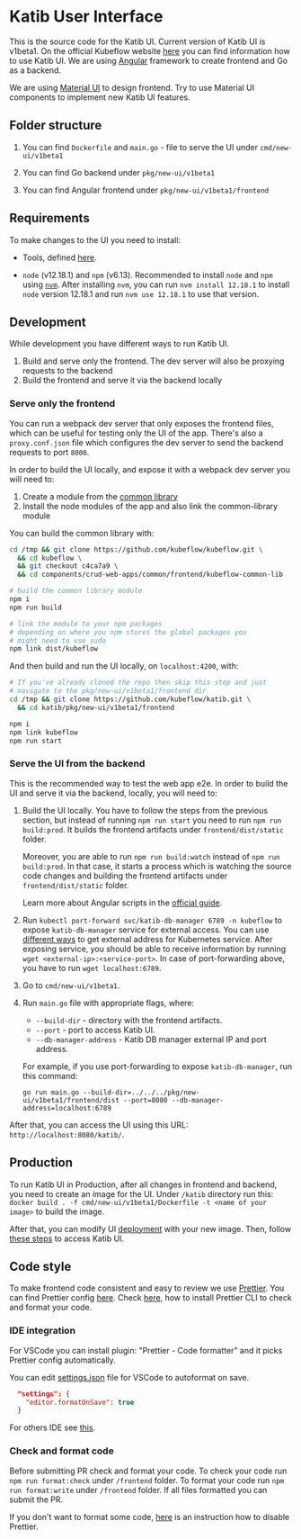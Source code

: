 # Katib User Interface

This is the source code for the Katib UI. Current version of Katib UI is v1beta1. On the official Kubeflow website [here](https://www.kubeflow.org/docs/components/katib/experiment/#running-the-experiment-from-the-katib-ui) you can find information how to use Katib UI.
We are using [Angular](https://angular.io/) framework to create frontend and Go as a backend.

We are using [Material UI](https://material.angular.io/) to design frontend. Try to use Material UI components to implement new Katib UI features.

## Folder structure

1. You can find `Dockerfile` and `main.go` - file to serve the UI under `cmd/new-ui/v1beta1`

1. You can find Go backend under `pkg/new-ui/v1beta1`

1. You can find Angular frontend under `pkg/new-ui/v1beta1/frontend`

## Requirements

To make changes to the UI you need to install:

- Tools, defined [here](https://github.com/kubeflow/katib/blob/master/docs/developer-guide.md#requirements).

- `node` (v12.18.1) and `npm` (v6.13). Recommended to install `node` and `npm` using [`nvm`](https://github.com/nvm-sh/nvm). After installing `nvm`, you can run `nvm install 12.18.1` to install `node` version 12.18.1 and run `nvm use 12.18.1` to use that version.

## Development

While development you have different ways to run Katib UI.

1. Build and serve only the frontend. The dev server will also be proxying requests to the backend
2. Build the frontend and serve it via the backend locally

### Serve only the frontend

You can run a webpack dev server that only exposes the frontend files, which can be useful for testing only the UI of the app. There's also a `proxy.conf.json` file which configures the dev server to send the backend requests to port `8000`.

In order to build the UI locally, and expose it with a webpack dev server you will need to:

1. Create a module from the [common library](https://github.com/kubeflow/kubeflow/tree/master/components/crud-web-apps/common/frontend/kubeflow-common-lib)
2. Install the node modules of the app and also link the common-library module

You can build the common library with:

```bash
cd /tmp && git clone https://github.com/kubeflow/kubeflow.git \
  && cd kubeflow \
  && git checkout c4ca7a9 \
  && cd components/crud-web-apps/common/frontend/kubeflow-common-lib

# build the common library module
npm i
npm run build

# link the module to your npm packages
# depending on where you npm stores the global packages you
# might need to use sudo
npm link dist/kubeflow
```

And then build and run the UI locally, on `localhost:4200`, with:

```bash
# If you've already cloned the repo then skip this step and just
# navigate to the pkg/new-ui/v1beta1/frontend dir
cd /tmp && git clone https://github.com/kubeflow/katib.git \
  && cd katib/pkg/new-ui/v1beta1/frontend

npm i
npm link kubeflow
npm run start
```

### Serve the UI from the backend

This is the recommended way to test the web app e2e. In order to build the UI and serve it via the backend, locally, you will need to:

1. Build the UI locally. You have to follow the steps from the previous section, but instead of running `npm run start` you need to run `npm run build:prod`. It builds the frontend artifacts under `frontend/dist/static` folder.

   Moreover, you are able to run `npm run build:watch` instead of `npm run build:prod`. In that case, it starts a process which is watching the source code changes and building the frontend artifacts under `frontend/dist/static` folder.

   Learn more about Angular scripts in the [official guide](https://angular.io/cli/build).

1. Run `kubectl port-forward svc/katib-db-manager 6789 -n kubeflow` to expose `katib-db-manager` service for external access. You can use [different ways](https://kubernetes.io/docs/tasks/access-application-cluster/) to get external address for Kubernetes service. After exposing service, you should be able to receive information by running `wget <external-ip>:<service-port>`. In case of port-forwarding above, you have to run `wget localhost:6789`.

1. Go to `cmd/new-ui/v1beta1`.

1. Run `main.go` file with appropriate flags, where:

   - `--build-dir` - directory with the frontend artifacts.
   - `--port` - port to access Katib UI.
   - `--db-manager-address` - Katib DB manager external IP and port address.

   For example, if you use port-forwarding to expose `katib-db-manager`, run this command:

   ```
   go run main.go --build-dir=../../../pkg/new-ui/v1beta1/frontend/dist --port=8080 --db-manager-address=localhost:6789
   ```

After that, you can access the UI using this URL: `http://localhost:8080/katib/`.

## Production

To run Katib UI in Production, after all changes in frontend and backend, you need to create an image for the UI. Under `/katib` directory run this: `docker build . -f cmd/new-ui/v1beta1/Dockerfile -t <name of your image>` to build the image.

After that, you can modify UI [deployment](https://github.com/kubeflow/katib/blob/master/manifests/v1beta1/components/ui/ui.yaml#L21) with your new image. Then, follow [these steps](https://www.kubeflow.org/docs/components/katib/hyperparameter/#accessing-the-katib-ui) to access Katib UI.

## Code style

To make frontend code consistent and easy to review we use [Prettier](https://prettier.io/). You can find Prettier config [here](https://github.com/kubeflow/katib/tree/master/pkg/new-ui/v1beta1/frontend/.prettierrc.yaml).
Check [here](https://prettier.io/docs/en/install.html), how to install Prettier CLI to check and format your code.

### IDE integration

For VSCode you can install plugin: "Prettier - Code formatter" and it picks Prettier config automatically.

You can edit [settings.json](https://code.visualstudio.com/docs/getstarted/settings#_settings-file-locations) file for VSCode to autoformat on save.

```json
  "settings": {
    "editor.formatOnSave": true
  }
```

For others IDE see [this](https://prettier.io/docs/en/editors.html).

### Check and format code

Before submitting PR check and format your code. To check your code run `npm run format:check` under `/frontend` folder. To format your code run `npm run format:write` under `/frontend` folder.
If all files formatted you can submit the PR.

If you don't want to format some code, [here](https://prettier.io/docs/en/ignore.html) is an instruction how to disable Prettier.
